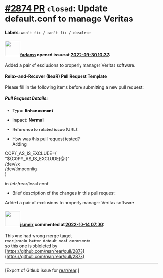 [\#2874 PR](https://github.com/rear/rear/pull/2874) `closed`: Update default.conf to manage Veritas
===================================================================================================

**Labels**: `won't fix / can't fix / obsolete`

#### <img src="https://avatars.githubusercontent.com/u/43404795?v=4" width="50">[fadamo](https://github.com/fadamo) opened issue at [2022-09-30 10:37](https://github.com/rear/rear/pull/2874):

Added a pair of esclusions to properly manager Veritas software.

#### Relax-and-Recover (ReaR) Pull Request Template

Please fill in the following items before submitting a new pull request:

##### Pull Request Details:

-   Type: **Enhancement**

-   Impact: **Normal**

-   Reference to related issue (URL):

-   How was this pull request tested?  
    Adding

COPY\_AS\_IS\_EXCLUDE=(  
"${COPY\_AS\_IS\_EXCLUDE\[@\]}"  
/dev/vx  
/dev/dmpconfig  
)

in /etc/rear/local.conf

-   Brief description of the changes in this pull request:

Added a pair of exclusions to properly manager Veritas software

#### <img src="https://avatars.githubusercontent.com/u/1788608?u=925fc54e2ce01551392622446ece427f51e2f0ce&v=4" width="50">[jsmeix](https://github.com/jsmeix) commented at [2022-10-14 07:00](https://github.com/rear/rear/pull/2874#issuecomment-1278570914):

This one had wrong merge target  
rear:jsmeix-better-default-conf-comments  
so this one is obloleted by  
[https://github.com/rear/rear/pull/2878](https://github.com/rear/rear/pull/2878)

------------------------------------------------------------------------

\[Export of Github issue for
[rear/rear](https://github.com/rear/rear).\]
